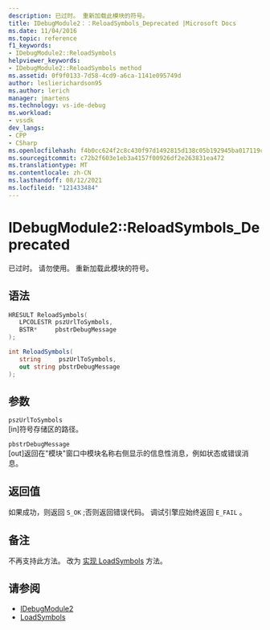 ```yaml
---
description: 已过时。 重新加载此模块的符号。
title: IDebugModule2：：ReloadSymbols_Deprecated |Microsoft Docs
ms.date: 11/04/2016
ms.topic: reference
f1_keywords:
- IDebugModule2::ReloadSymbols
helpviewer_keywords:
- IDebugModule2::ReloadSymbols method
ms.assetid: 0f9f0133-7d58-4cd9-a6ca-1141e095749d
author: leslierichardson95
ms.author: lerich
manager: jmartens
ms.technology: vs-ide-debug
ms.workload:
- vssdk
dev_langs:
- CPP
- CSharp
ms.openlocfilehash: f4b0cc624f2c8c430f97d1492815d138c05b192945ba017119c915e69109c998
ms.sourcegitcommit: c72b2f603e1eb3a4157f00926df2e263831ea472
ms.translationtype: MT
ms.contentlocale: zh-CN
ms.lasthandoff: 08/12/2021
ms.locfileid: "121433484"
---
```

# <a name="idebugmodule2reloadsymbols_deprecated"></a>IDebugModule2::ReloadSymbols_Deprecated
已过时。 请勿使用。 重新加载此模块的符号。

## <a name="syntax"></a>语法

```cpp
HRESULT ReloadSymbols( 
   LPCOLESTR pszUrlToSymbols,
   BSTR*     pbstrDebugMessage
);
```

```csharp
int ReloadSymbols( 
   string     pszUrlToSymbols,
   out string pbstrDebugMessage
);
```

## <a name="parameters"></a>参数
`pszUrlToSymbols`\
[in]符号存储区的路径。

`pbstrDebugMessage`\
[out]返回在"模块"窗口中模块名称右侧显示的信息性消息，例如状态或错误消息。

## <a name="return-value"></a>返回值
 如果成功，则返回 `S_OK` ;否则返回错误代码。 调试引擎应始终返回 `E_FAIL` 。

## <a name="remarks"></a>备注
 不再支持此方法。 改为 [实现 LoadSymbols](../../../extensibility/debugger/reference/idebugmodule3-loadsymbols.md) 方法。

## <a name="see-also"></a>请参阅
- [IDebugModule2](../../../extensibility/debugger/reference/idebugmodule2.md)
- [LoadSymbols](../../../extensibility/debugger/reference/idebugmodule3-loadsymbols.md)
